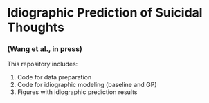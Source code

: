 # Idiographic Prediction of Suicidal Thoughts 
### (Wang et al., in press)

This repository includes:

1. Code for data preparation
2. Code for idiographic modeling (baseline and GP) 
3. Figures with idiographic prediction results
